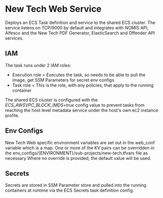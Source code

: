 # New Tech Web Service
Deploys an ECS Task definition and service to the shared ECS cluster.
The service listens on TCP/9000 by default and integrates with NOMIS API, Alfesco and the New Tech PDF Generator, ElasticSearch and Offender API services. 

## IAM
The task runs under 2 IAM roles:

- Execution role = Executes the task, so needs to be able to pull the image, get SSM Parameters for secret env configs
- Task role = This is the role, with any policies, that apply to the running container

The shared ECS cluster is configured with the *ECS_AWSVPC_BLOCK_IMDS=true* config value to prevent tasks from reaching the host level metadata service under the host's own ec2 instance profile.

## Env Configs
New Tech Web specific environment variables are set out in the web_conf variable which is a map.
One or more of the KV pairs can be overridden in the env_configs/{ENVIRONMENT}/sub-projects/new-tech.tfvars file as necessary
Where no override is provided, the default value will be used.

## Secrets
Secrets are stored in SSM Parameter store and pulled into the running containers at runtime via the ECS Secrets task definition config.
